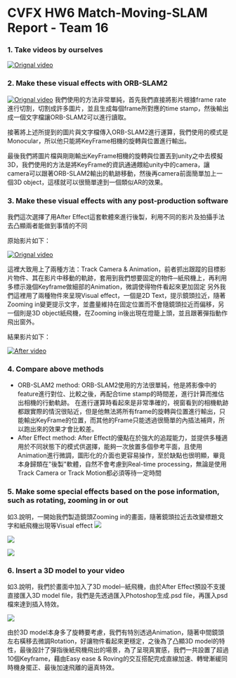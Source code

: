# CVFX HW6 Match-Moving-SLAM Report - Team 16

### 1. Take videos by ourselves
[![Orignal video](http://img.youtube.com/vi/3TmlKczMQds/0.jpg)](https://youtu.be/3TmlKczMQds)

### 2. Make these visual effects with ORB-SLAM2
[![Orignal video](http://img.youtube.com/vi/C8XTWXcMIWc/0.jpg)](https://youtu.be/C8XTWXcMIWc)
我們使用的方法非常單純，首先我們直接將影片根據frame rate進行切割，切割成許多圖片，並且生成每個frame所對應的time stamp，然後輸出成一個文字檔讓ORB-SLAM2可以進行讀取。

接著將上述所提到的圖片與文字檔傳入ORB-SLAM2進行運算，我們使用的模式是Monocular，所以他只能將KeyFrame相機的旋轉與位置進行輸出。

最後我們將圖片檔與剛剛輸出KeyFrame相機的旋轉與位置丟到unity之中去模擬3D，我們使用的方法是將KeyFrame的資訊通通餵給unity中的camera，讓camera可以跟著ORB-SLAM2輸出的軌跡移動，然後再camera前面簡單加上一個3D object，這樣就可以很簡單達到一個類似AR的效果。

### 3. Make these visual effects with any post-production software

我們這次選擇了用After Effect這套軟體來進行後製，利用不同的影片及拍攝手法去凸顯兩者能做到事情的不同

原始影片如下：

[![Orignal video](http://img.youtube.com/vi/IpXLfVhbmdY/0.jpg)](https://youtu.be/IpXLfVhbmdY)

這裡大致用上了兩種方法：Track Camera & Animation，前者抓出跟蹤的目標影片物件、其在影片中移動的軌跡，套用到我們想要固定的物件─紙飛機上，再利用多標示幾個Keyframe做細部的Animation，微調使得物件看起來更加固定
另外我們這裡用了兩種物件來呈現Visual effect，一個是2D Text，提示鏡頭拉近，隨著Zooming in變更提示文字，並盡量維持在固定位置而不會隨鏡頭拉近而偏移，另一個則是3D object紙飛機，在Zooming in後出現在燈籠上頭，並且跟著彈指動作飛出窗外。

結果影片如下：

[![After video](http://img.youtube.com/vi/vIIGvNa-YIc/0.jpg)](https://youtu.be/vIIGvNa-YIc)

### 4. Compare above methods
* ORB-SLAM2 method:
ORB-SLAM2使用的方法很單純，他是將影像中的feature進行對位、比較之後，再配合time stamp的時間差，進行計算而推估出相機的行動軌跡。
在進行運算時看起來是非常準確的，視窗看到的相機軌跡都跟實際的情況很貼近，但是他無法將所有frame的旋轉與位置進行輸出，只能輸出KeyFrame的位置，而其他的Frame只能透過很簡單的內插法補齊，所以跑出來的效果才會比較差。
* After Effect method:
After Effect的優點在於強大的追蹤能力，並提供多種適用於不同狀態下的模式供選擇，能夠一次放置多個參考平面，且使用Animation進行微調，圖形化的介面也更容易操作，至於缺點也很明顯，畢竟本身歸類在"後製"軟體，自然不會考慮到Real-time processing，無論是使用Track Camera or Track Motion都必須等待一定時間 

### 5. Make some special effects based on the pose information, such as rotating, zooming in or out

如3.說明，一開始我們製造鏡頭Zooming in的畫面，隨著鏡頭拉近去改變標題文字和紙飛機出現等Visual effect
![](https://i.imgur.com/m9bSQxZ.png)

![](https://i.imgur.com/PtGQPYO.png)

![](https://i.imgur.com/QiFE0LA.png)


### 6. Insert a 3D model to your video

如3.說明，我們於畫面中加入了3D model─紙飛機，由於After Effect預設不支援直接匯入3D model file，我們是先透過匯入Photoshop生成.psd file，再匯入psd檔來達到插入特效。

![](https://i.imgur.com/xJDrKz6.png)

由於3D model本身多了旋轉要考慮，我們有特別透過Animation，隨著中間鏡頭左右橫移去微調Rotation，好讓物件看起來更穩定，之後為了凸顯3D model的特性，最後設計了彈指後紙飛機飛出的場景，為了呈現真實感，我們一共設置了超過10個Keyframe，藉由Easy ease & Roving的交互搭配完成直線加速、轉彎漸緩同時機身擺正、最後加速飛離的逼真特效。


